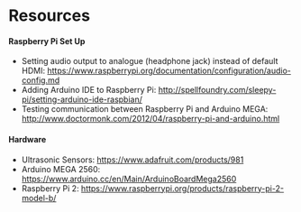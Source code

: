 # Resources

#### Raspberry Pi Set Up
* Setting audio output to analogue (headphone jack) instead of default HDMI: https://www.raspberrypi.org/documentation/configuration/audio-config.md
* Adding Arduino IDE to Raspberry Pi: http://spellfoundry.com/sleepy-pi/setting-arduino-ide-raspbian/
* Testing communication between Raspberry Pi and Arduino MEGA: http://www.doctormonk.com/2012/04/raspberry-pi-and-arduino.html


#### Hardware
* Ultrasonic Sensors: https://www.adafruit.com/products/981
* Arduino MEGA 2560: https://www.arduino.cc/en/Main/ArduinoBoardMega2560
* Raspberry Pi 2: https://www.raspberrypi.org/products/raspberry-pi-2-model-b/
